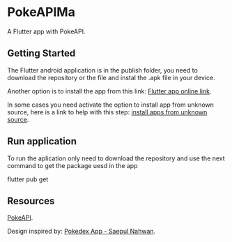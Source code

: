 # PokeAPIMa

A Flutter app with PokeAPI.

## Getting Started

The Flutter android application is in the publish folder, you need to download the repository or the file and instal the .apk file in your device.

Another option is to install the app from this link:
[Flutter app online link](https://gatblacchile-my.sharepoint.com/:u:/g/personal/marcelo_arrobash_gatblac_com/EdbxlhDykxdOnnFGyeT9QjwBQISZhHx9r14kHpvV1G4Ifw?e=JNOPiC).

In some cases you need activate the option to install app from unknown source,
here is a link to help with this step:
[install apps from unknown source](https://www.maketecheasier.com/install-apps-from-unknown-sources-android/).


## Run application

To run the aplication only need to download the repository and use the next command 
to get the package uesd in the app

flutter pub get


## Resources

[PokeAPI](https://pokeapi.co/).

Design inspired by: [Pokedex App - Saepul Nahwan](https://dribbble.com/shots/6540871-Pokedex-App).
